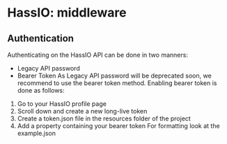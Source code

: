 # HassIO: middleware
## Authentication
Authenticating on the HassIO API can be done in two manners:
- Legacy API password
- Bearer Token
As Legacy API password will be deprecated soon, we recommend to use the bearer token method. Enabling bearer token is done as follows:
1. Go to your HassIO profile page
2. Scroll down and create a new long-live token
3. Create a token.json file in the resources folder of the project
4. Add a property containing your bearer token
For formatting look at the example.json